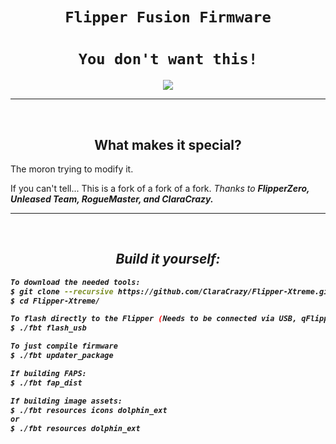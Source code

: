 <h1 align="center"><code>Flipper Fusion Firmware</code></h1>
<h1 align="center"><code>You don't want this!</code></h1>

<p align="center">
  <img src="https://3.bp.blogspot.com/_LbccUVbSRd8/S31Q4d7WfeI/AAAAAAAAGM0/FtGHgukTIzg/s1600/amazon-river-dolphin+1.jpg">
</p>

-----
<br>
<h2 align="center">What makes it special?</h2>

<p>The moron trying to modify it.</p>
<p>If you can't tell... This is a fork of a fork of a fork. 
<i>Thanks to <b>FlipperZero, Unleased Team, RogueMaster, and ClaraCrazy.</p>

----
<br>
<h2 align="center">Build it yourself:</h2>

```bash
To download the needed tools:
$ git clone --recursive https://github.com/ClaraCrazy/Flipper-Xtreme.git
$ cd Flipper-Xtreme/

To flash directly to the Flipper (Needs to be connected via USB, qFlipper closed)
$ ./fbt flash_usb

To just compile firmware
$ ./fbt updater_package

If building FAPS:
$ ./fbt fap_dist

If building image assets:
$ ./fbt resources icons dolphin_ext
or
$ ./fbt resources dolphin_ext
```
